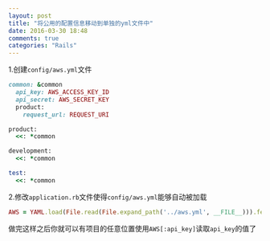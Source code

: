 ```yaml
---
layout: post
title: "将公用的配置信息移动到单独的yml文件中"
date: 2016-03-30 18:48
comments: true
categories: "Rails"
---
```

1.创建`config/aws.yml`文件
```ruby
common: &common
  api_key: AWS_ACCESS_KEY_ID
  api_secret: AWS_SECRET_KEY
  product:
    request_url: REQUEST_URI

product:
  <<: *common

development:
  <<: *common

test:
  <<: *common
```
2.修改`application.rb`文件使得`config/aws.yml`能够自动被加载
```ruby
AWS = YAML.load(File.read(File.expand_path('../aws.yml', __FILE__))).fetch(Rails.env)
```
做完这样之后你就可以有项目的任意位置使用`AWS[:api_key]`读取`api_key`的值了
